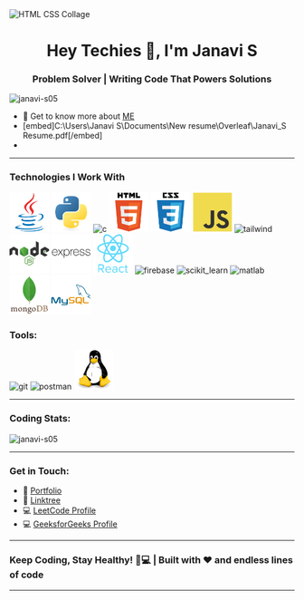 <img src="https://i.imgur.com/TDrfjm0.jpg" style="width: 100%; height: 250px; object-fit: cover;" alt="HTML CSS Collage">
<h1 align="center">Hey Techies 👋, I'm Janavi S</h1>
<h3 align="center">Problem Solver | Writing Code That Powers Solutions</h3>

<p align="left"> <img src="https://komarev.com/ghpvc/?username=janavi-s05&label=Profile%20views&color=0e75b6&style=flat" alt="janavi-s05" /> </p>

- 📄 Get to know more about [ME](https://pdf.ac/49lxJt)
- [embed]C:\Users\Janavi S\Documents\New resume\Overleaf\Janavi_S Resume.pdf[/embed]
- <a href="C:\Users\Janavi S\Documents\New resume\Overleaf\Janavi_S Resume.pdf" class="image fit" ></a>

---

<h3 align="left">Technologies I Work With</h3>
<p align="left">
  <img src="https://raw.githubusercontent.com/devicons/devicon/master/icons/java/java-original.svg" alt="java" width="70" height="70"/>
  <img src="https://raw.githubusercontent.com/devicons/devicon/master/icons/python/python-original.svg" alt="python" width="70" height="70"/>
  <img src="https://raw.githubusercontent.com/devicons/devicon/master/icons/python/c-original.svg" alt="c" width="70" height="70"/>
  <img src="https://raw.githubusercontent.com/devicons/devicon/master/icons/html5/html5-original-wordmark.svg" alt="html5" width="70" height="70"/> 
  <img src="https://raw.githubusercontent.com/devicons/devicon/master/icons/css3/css3-original-wordmark.svg" alt="css3" width="70" height="70"/> 
  <img src="https://raw.githubusercontent.com/devicons/devicon/master/icons/javascript/javascript-original.svg" alt="javascript" width="70" height="70"/> 
  <img src="https://www.vectorlogo.zone/logos/tailwindcss/tailwindcss-icon.svg" alt="tailwind" width="70" height="70"/> 
    <img src="https://raw.githubusercontent.com/devicons/devicon/master/icons/nodejs/nodejs-original-wordmark.svg" alt="nodejs" width="70" height="70"/> 
    <img src="https://raw.githubusercontent.com/devicons/devicon/master/icons/express/express-original-wordmark.svg" alt="express" width="70" height="70"/> 
    <img src="https://raw.githubusercontent.com/devicons/devicon/master/icons/react/react-original-wordmark.svg" alt="react" width="70" height="70"/> 
    <img src="https://www.vectorlogo.zone/logos/firebase/firebase-icon.svg" alt="firebase" width="70" height="70"/> 
  <img src="https://upload.wikimedia.org/wikipedia/commons/0/05/Scikit_learn_logo_small.svg" alt="scikit_learn" width="70" height="70"/> 
    <img src="https://upload.wikimedia.org/wikipedia/commons/2/21/Matlab_Logo.png" alt="matlab" width="70" height="70"/> 
    <img src="https://raw.githubusercontent.com/devicons/devicon/master/icons/mongodb/mongodb-original-wordmark.svg" alt="mongodb" width="70" height="70"/> 
    <img src="https://raw.githubusercontent.com/devicons/devicon/master/icons/mysql/mysql-original-wordmark.svg" alt="mysql" width="70" height="70"/> 

### Tools:
<p align="left">
    <img src="https://www.vectorlogo.zone/logos/git-scm/git-scm-icon.svg" alt="git" width="70" height="70"/> 
    <img src="https://www.vectorlogo.zone/logos/getpostman/getpostman-icon.svg" alt="postman" width="70" height="70"/> 
    <img src="https://raw.githubusercontent.com/devicons/devicon/master/icons/linux/linux-original.svg" alt="linux" width="70" height="70"/> 
</p>


---

### Coding Stats:
<img align="center" src="https://leetcode.com/u/janavisivakumar05/?user=janavi-s05&" alt="janavi-s05" />

---

### Get in Touch:
- 📍 [Portfolio](https://your-portfolio-link.com)
- 🔗 [Linktree](https://linktr.ee/janavi_s)
- 💻 [LeetCode Profile](https://leetcode.com/u/janavisivakumar05/)
- 💻 [GeeksforGeeks Profile](https://www.geeksforgeeks.org/user/janavisivakumar05/)

---

### Keep Coding, Stay Healthy! 💚💻 | Built with ❤ and endless lines of code


---
